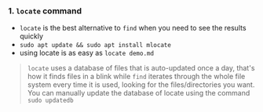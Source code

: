 ### 1. `locate` command

- `locate` is the best alternative to `find` when you need to see the results quickly
- `sudo apt update && sudo apt install mlocate`
- using locate is as easy as `locate demo.md`

> `locate` uses a database of files that is auto-updated once a day, that's how it finds files in a blink while `find` iterates through the whole file system every time it is used, looking for the files/directories you want. You can manually update the database of locate using the command `sudo updatedb`

